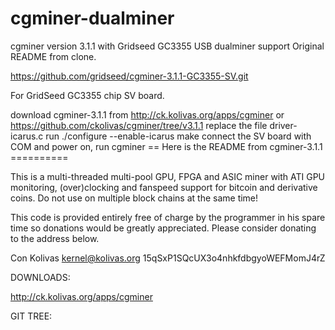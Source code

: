 cgminer-dualminer
=================

cgminer version 3.1.1 with Gridseed GC3355 USB dualminer support Original README from clone.

https://github.com/gridseed/cgminer-3.1.1-GC3355-SV.git

For GridSeed GC3355 chip SV board.

download cgminer-3.1.1 from http://ck.kolivas.org/apps/cgminer or https://github.com/ckolivas/cgminer/tree/v3.1.1
replace the file driver-icarus.c
run ./configure --enable-icarus make
connect the SV board with COM and power on, run cgminer
== Here is the README from cgminer-3.1.1 ==========

This is a multi-threaded multi-pool GPU, FPGA and ASIC miner with ATI GPU monitoring, (over)clocking and fanspeed support for bitcoin and derivative coins. Do not use on multiple block chains at the same time!

This code is provided entirely free of charge by the programmer in his spare time so donations would be greatly appreciated. Please consider donating to the address below.

Con Kolivas kernel@kolivas.org 15qSxP1SQcUX3o4nhkfdbgyoWEFMomJ4rZ

DOWNLOADS:

http://ck.kolivas.org/apps/cgminer

GIT TREE:
